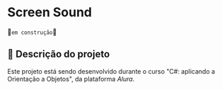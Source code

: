 # Screen Sound
🚧`em construção`🚧

## 📝 Descrição do projeto
Este projeto está sendo desenvolvido durante o curso "C#: aplicando a Orientação a Objetos", da plataforma _Alura_.
